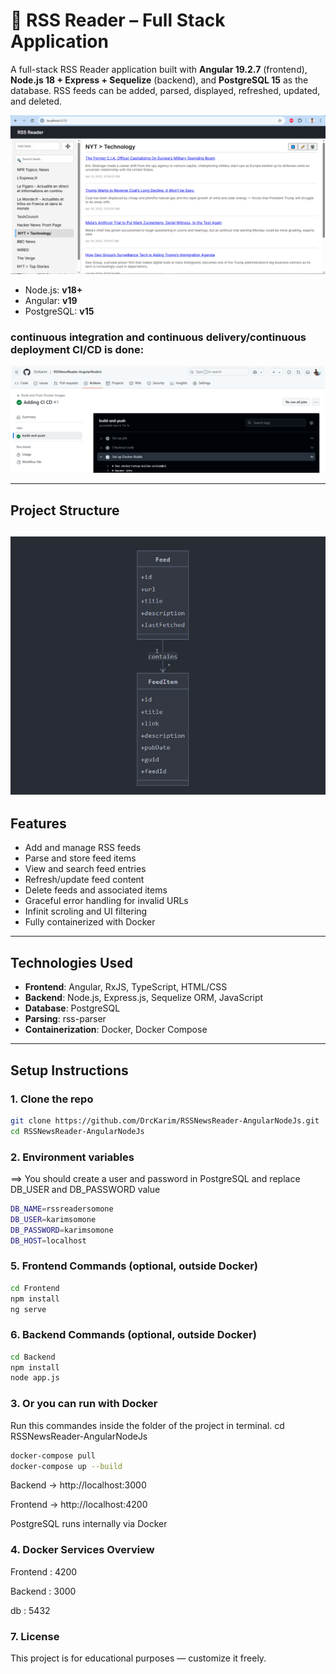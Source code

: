 # 📰 RSS Reader – Full Stack Application

A full-stack RSS Reader application built with **Angular 19.2.7** (frontend), **Node.js 18 + Express + Sequelize** (backend), and **PostgreSQL 15** as the database. RSS feeds can be added, parsed, displayed, refreshed, updated, and deleted.

![alt text](screenshot.png)

- Node.js: **v18+**
- Angular: **v19**
- PostgreSQL: **v15**

### continuous integration and continuous delivery/continuous deployment  CI/CD is done:
![alt text](cicd.png)

---

## Project Structure

![alt text](uml.png)
---

## Features

- Add and manage RSS feeds
- Parse and store feed items
- View and search feed entries
- Refresh/update feed content
- Delete feeds and associated items
- Graceful error handling for invalid URLs
- Infinit scroling and UI filtering
- Fully containerized with Docker

---

## Technologies Used

- **Frontend**: Angular, RxJS, TypeScript, HTML/CSS
- **Backend**: Node.js, Express.js, Sequelize ORM, JavaScript
- **Database**: PostgreSQL
- **Parsing**: rss-parser
- **Containerization**: Docker, Docker Compose

---

## Setup Instructions

### 1. Clone the repo

```bash
git clone https://github.com/DrcKarim/RSSNewsReader-AngularNodeJs.git
cd RSSNewsReader-AngularNodeJs
```

### 2. Environment variables
 ==> You should create a user and password in PostgreSQL and replace DB_USER and DB_PASSWORD value
```bash
DB_NAME=rssreadersomone
DB_USER=karimsomone
DB_PASSWORD=karimsomone
DB_HOST=localhost
```

### 5. Frontend Commands (optional, outside Docker)
```bash
cd Frontend
npm install
ng serve
```

### 6. Backend Commands (optional, outside Docker)
```bash
cd Backend
npm install
node app.js
```

### 3. Or you can run with Docker
Run this commandes inside the folder of the project in terminal. 
cd RSSNewsReader-AngularNodeJs
```bash
docker-compose pull
docker-compose up --build
```

Backend → http://localhost:3000

Frontend → http://localhost:4200

PostgreSQL runs internally via Docker

### 4. Docker Services Overview

Frontend : 4200 

Backend : 3000 

db : 5432



### 7. License 

This project is for educational purposes — customize it freely.